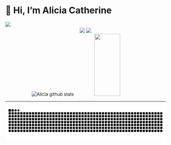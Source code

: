 # 👋 Hi, I’m Alicia Catherine
<img src="https://readme-typing-svg.herokuapp.com?font=roboto&size=22&duration=4000&color=77657d&background=FF000000&center=true&lines=👽+IN+PROGRESS!+👾" width="300px">
<div align="center">
<img width="200px" src="https://i.gifer.com/origin/3/9/39b4d9412ea962754977c0a9c63cda34.gif"> 
<img src="https://thumbs.gfycat.com/CircularGrossAfri;canpiedkingfisher-max-1mb.gif">
</div>



<div align="center">  
 <img width="40%" height="195px" src="https://github-readme-stats.vercel.app/api?username=catheali&show_icons=true&count_private=true&hide_border=false&theme=buefy" alt="Alicia github stats" /> 
  <img width="40%" height="195px" src="https://github-readme-stats.vercel.app/api/top-langs/?username=catheali&layout=compact&hide_border=false&theme=buefy" />
</div>
<hr>
<div align="center">
<img src="https://github.com/catheali/catheali/blob/output/github-contribution-grid-snake.svg">
</div>


